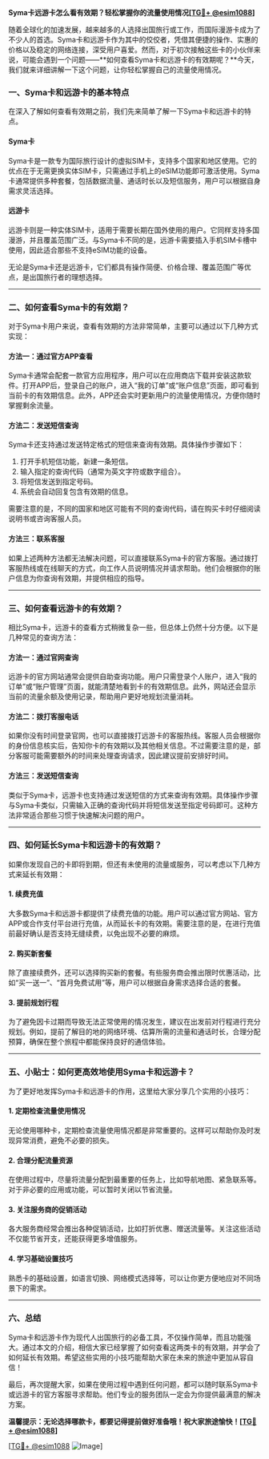 **Syma卡远游卡怎么看有效期？轻松掌握你的流量使用情况[[TG💪+ @esim1088](https://t.me/s/esim1088)]**

随着全球化的加速发展，越来越多的人选择出国旅行或工作，而国际漫游卡成为了不少人的首选。Syma卡和远游卡作为其中的佼佼者，凭借其便捷的操作、实惠的价格以及稳定的网络连接，深受用户喜爱。然而，对于初次接触这些卡的小伙伴来说，可能会遇到一个问题——**如何查看Syma卡和远游卡的有效期呢？**今天，我们就来详细讲解一下这个问题，让你轻松掌握自己的流量使用情况。

### 一、Syma卡和远游卡的基本特点

在深入了解如何查看有效期之前，我们先来简单了解一下Syma卡和远游卡的特点。

#### Syma卡
Syma卡是一款专为国际旅行设计的虚拟SIM卡，支持多个国家和地区使用。它的优点在于无需更换实体SIM卡，只需通过手机上的eSIM功能即可激活使用。Syma卡通常提供多种套餐，包括数据流量、通话时长以及短信服务，用户可以根据自身需求灵活选择。

#### 远游卡
远游卡则是一种实体SIM卡，适用于需要长期在国外使用的用户。它同样支持多国漫游，并且覆盖范围广泛。与Syma卡不同的是，远游卡需要插入手机SIM卡槽中使用，因此适合那些不支持eSIM功能的设备。

无论是Syma卡还是远游卡，它们都具有操作简便、价格合理、覆盖范围广等优点，是出国旅行者的理想选择。

---

### 二、如何查看Syma卡的有效期？

对于Syma卡用户来说，查看有效期的方法非常简单，主要可以通过以下几种方式实现：

#### 方法一：通过官方APP查看
Syma卡通常会配套一款官方应用程序，用户可以在应用商店下载并安装这款软件。打开APP后，登录自己的账户，进入“我的订单”或“账户信息”页面，即可看到当前卡的有效期信息。此外，APP还会实时更新用户的流量使用情况，方便你随时掌握剩余流量。

#### 方法二：发送短信查询
Syma卡还支持通过发送特定格式的短信来查询有效期。具体操作步骤如下：
1. 打开手机短信功能，新建一条短信。
2. 输入指定的查询代码（通常为英文字符或数字组合）。
3. 将短信发送到指定号码。
4. 系统会自动回复包含有效期的信息。

需要注意的是，不同的国家和地区可能有不同的查询代码，请在购买卡时仔细阅读说明书或咨询客服人员。

#### 方法三：联系客服
如果上述两种方法都无法解决问题，可以直接联系Syma卡的官方客服。通过拨打客服热线或在线聊天的方式，向工作人员说明情况并请求帮助。他们会根据你的账户信息为你查询有效期，并提供相应的指导。

---

### 三、如何查看远游卡的有效期？

相比Syma卡，远游卡的查看方式稍微复杂一些，但总体上仍然十分方便。以下是几种常见的查询方法：

#### 方法一：通过官网查询
远游卡的官方网站通常会提供自助查询功能。用户只需登录个人账户，进入“我的订单”或“账户管理”页面，就能清楚地看到卡的有效期信息。此外，网站还会显示当前的流量余额及使用记录，帮助用户更好地规划流量消耗。

#### 方法二：拨打客服电话
如果你没有时间登录官网，也可以直接拨打远游卡的客服热线。客服人员会根据你的身份信息核实后，告知你卡的有效期以及其他相关信息。不过需要注意的是，部分客服可能需要额外的时间来处理查询请求，因此建议提前安排好时间。

#### 方法三：发送短信查询
类似于Syma卡，远游卡也支持通过发送短信的方式来查询有效期。具体操作步骤与Syma卡类似，只需输入正确的查询代码并将短信发送至指定号码即可。这种方法非常适合那些习惯于快速解决问题的用户。

---

### 四、如何延长Syma卡和远游卡的有效期？

如果你发现自己的卡即将到期，但还有未使用的流量或服务，可以考虑以下几种方式来延长有效期：

#### 1. 续费充值
大多数Syma卡和远游卡都提供了续费充值的功能。用户可以通过官方网站、官方APP或合作支付平台进行充值，从而延长卡的有效期。需要注意的是，在进行充值前最好确认是否支持无缝续费，以免出现不必要的麻烦。

#### 2. 购买新套餐
除了直接续费外，还可以选择购买新的套餐。有些服务商会推出限时优惠活动，比如“买一送一”、“首月免费试用”等，用户可以根据自身需求选择合适的套餐。

#### 3. 提前规划行程
为了避免因卡过期而导致无法正常使用的情况发生，建议在出发前对行程进行充分规划。例如，提前了解目的地的网络环境、估算所需的流量和通话时长，合理分配预算，确保在整个旅程中都能保持良好的通信体验。

---

### 五、小贴士：如何更高效地使用Syma卡和远游卡？

为了更好地发挥Syma卡和远游卡的作用，这里给大家分享几个实用的小技巧：

#### 1. 定期检查流量使用情况
无论使用哪种卡，定期检查流量使用情况都是非常重要的。这样可以帮助你及时发现异常消费，避免不必要的损失。

#### 2. 合理分配流量资源
在使用过程中，尽量将流量分配到最重要的任务上，比如导航地图、紧急联系等。对于非必要的应用或功能，可以暂时关闭以节省流量。

#### 3. 关注服务商的促销活动
各大服务商经常会推出各种促销活动，比如打折优惠、赠送流量等。关注这些活动不仅能节省开支，还能获得更多增值服务。

#### 4. 学习基础设置技巧
熟悉卡的基础设置，如语言切换、网络模式选择等，可以让你更方便地应对不同场景下的需求。

---

### 六、总结

Syma卡和远游卡作为现代人出国旅行的必备工具，不仅操作简单，而且功能强大。通过本文的介绍，相信大家已经掌握了如何查看这两类卡的有效期，并学会了如何延长有效期。希望这些实用的小技巧能帮助大家在未来的旅途中更加从容自信！

最后，再次提醒大家，如果在使用过程中遇到任何问题，都可以随时联系Syma卡或远游卡的官方客服寻求帮助。他们专业的服务团队一定会为你提供最满意的解决方案。

**温馨提示：无论选择哪款卡，都要记得提前做好准备哦！祝大家旅途愉快！[[TG💪+ @esim1088](https://t.me/s/esim1088)]**

[[TG💪+ @esim1088](https://t.me/s/esim1088) ![Image](https://i.postimg.cc/4NQfJmqS/Snipaste-2025-05-13-00-14-12.png)]